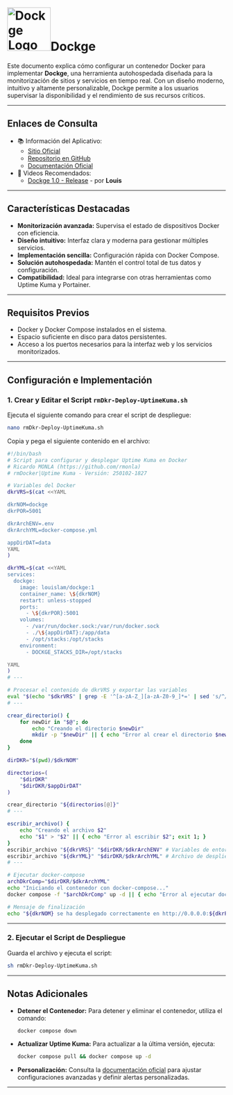 <!--  
# Ricardo MONLA (https://github.com/rmonla)
# rmDocker|Uptime Kuma - Versión: 250102-1827
-->
# <img src="https://github.com/louislam/uptime-kuma/raw/master/public/icon.png" alt="Dockge Logo" width="100"/>Dockge

Este documento explica cómo configurar un contenedor Docker para implementar **Dockge**, una herramienta autohospedada diseñada para la monitorización de sitios y servicios en tiempo real. Con un diseño moderno, intuitivo y altamente personalizable, Dockge permite a los usuarios supervisar la disponibilidad y el rendimiento de sus recursos críticos.

---

## Enlaces de Consulta

- 📚 Información del Aplicativo:
  - [Sitio Oficial](https://github.com/louislam/dockge)
  - [Repositorio en GitHub](https://github.com/louislam/dockge)
  - [Documentación Oficial](https://github.com/louislam/dockge)
- 🎥 Videos Recomendados:
  - [Dockge 1.0 - Release](https://youtu.be/AWAlOQeNpgU) - por **Louis**


---

## Características Destacadas

- **Monitorización avanzada:** Supervisa el estado de dispositivos Docker con eficiencia.
- **Diseño intuitivo:** Interfaz clara y moderna para gestionar múltiples servicios.
- **Implementación sencilla:** Configuración rápida con Docker Compose.
- **Solución autohospedada:** Mantén el control total de tus datos y configuración.
- **Compatibilidad:** Ideal para integrarse con otras herramientas como Uptime Kuma y Portainer.
---

## Requisitos Previos

- Docker y Docker Compose instalados en el sistema.
- Espacio suficiente en disco para datos persistentes.
- Acceso a los puertos necesarios para la interfaz web y los servicios monitorizados.

---

## Configuración e Implementación

### 1. Crear y Editar el Script `rmDkr-Deploy-UptimeKuma.sh`

Ejecuta el siguiente comando para crear el script de despliegue:

```bash
nano rmDkr-Deploy-UptimeKuma.sh
```

Copia y pega el siguiente contenido en el archivo:

```bash
#!/bin/bash
# Script para configurar y desplegar Uptime Kuma en Docker
# Ricardo MONLA (https://github.com/rmonla)
# rmDocker|Uptime Kuma - Versión: 250102-1827

# Variables del Docker
dkrVRS=$(cat <<YAML

dkrNOM=dockge
dkrPOR=5001

dkrArchENV=.env
dkrArchYML=docker-compose.yml

appDirDAT=data
YAML
)

dkrYML=$(cat <<YAML
services:
  dockge:
    image: louislam/dockge:1
    container_name: \${dkrNOM}
    restart: unless-stopped
    ports:
      - \${dkrPOR}:5001
    volumes:
      - /var/run/docker.sock:/var/run/docker.sock
      - ./\${appDirDAT}:/app/data
      - /opt/stacks:/opt/stacks
    environment:
      - DOCKGE_STACKS_DIR=/opt/stacks

YAML
)
# ---

# Procesar el contenido de dkrVRS y exportar las variables
eval "$(echo "$dkrVRS" | grep -E '^[a-zA-Z_][a-zA-Z0-9_]*=' | sed 's/^/export /')"
# ---

crear_directorio() {
    for newDir in "$@"; do
        echo "Creando el directorio $newDir"
        mkdir -p "$newDir" || { echo "Error al crear el directorio $newDir"; exit 1; }
    done
}

dirDKR="$(pwd)/$dkrNOM"

directorios=(
    "$dirDKR"
    "$dirDKR/$appDirDAT"
)

crear_directorio "${directorios[@]}"
# ---

escribir_archivo() {
    echo "Creando el archivo $2"
    echo "$1" > "$2" || { echo "Error al escribir $2"; exit 1; }
}
escribir_archivo "${dkrVRS}" "$dirDKR/$dkrArchENV" # Variables de entorno de Docker
escribir_archivo "${dkrYML}" "$dirDKR/$dkrArchYML" # Archivo de despliegue de Docker
# ---

# Ejecutar docker-compose
archDkrComp="$dirDKR/$dkrArchYML"
echo "Iniciando el contenedor con docker-compose..."
docker compose -f "$archDkrComp" up -d || { echo "Error al ejecutar docker-compose"; exit 1; }

# Mensaje de finalización
echo "${dkrNOM} se ha desplegado correctamente en http://0.0.0.0:${dkrPOR}/"

```
---

### 2. Ejecutar el Script de Despliegue

Guarda el archivo y ejecuta el script:

```bash
sh rmDkr-Deploy-UptimeKuma.sh
```

---

## Notas Adicionales

- **Detener el Contenedor:**
  Para detener y eliminar el contenedor, utiliza el comando:

  ```bash
  docker compose down
  ```

- **Actualizar Uptime Kuma:**
  Para actualizar a la última versión, ejecuta:

  ```bash
  docker compose pull && docker compose up -d
  ```

- **Personalización:**
  Consulta la [documentación oficial](https://github.com/louislam/uptime-kuma/wiki/) para ajustar configuraciones avanzadas y definir alertas personalizadas.

---
